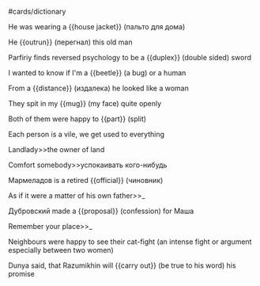 #cards/dictionary 

He was wearing a {{house jacket}} (пальто для дома) <!--SR:!2024-02-01,9,249-->

He {{outrun}} (перегнал) this old man 

Parfiriy finds reversed psychology to be a {{duplex}} (double sided) sword 

I wanted to know if I'm a {{beetle}} (a bug) or a human

From a {{distance}} (издалека) he looked like a woman

They spit in my {{mug}} (my face) quite openly <!--SR:!2024-02-02,8,269-->

Both of them were happy to {{part}} (split) <!--SR:!2024-02-04,10,289-->

Each person is a vile, we get used to everything

Landlady>>the owner of land <!--SR:!2024-02-23,36,270-->

Comfort somebody>>успокаивать кого-нибудь <!--SR:!2024-01-31,4,274-->

Мармеладов is a retired {{official}} (чиновник) <!--SR:!2024-02-07,14,250-->

As if it were a matter of his own father>>_

Дубровский made a {{proposal}} (confession) for Маша <!--SR:!2024-02-12,26,270-->

Remember your place>>_ <!--SR:!2024-02-29,39,250-->

Neighbours were  happy to see their cat-fight (an intense fight or argument especially between two women)

Dunya said, that Razumikhin will {{carry out}} (be true to his word) his promise <!--SR:!2024-01-28,7,214-->

